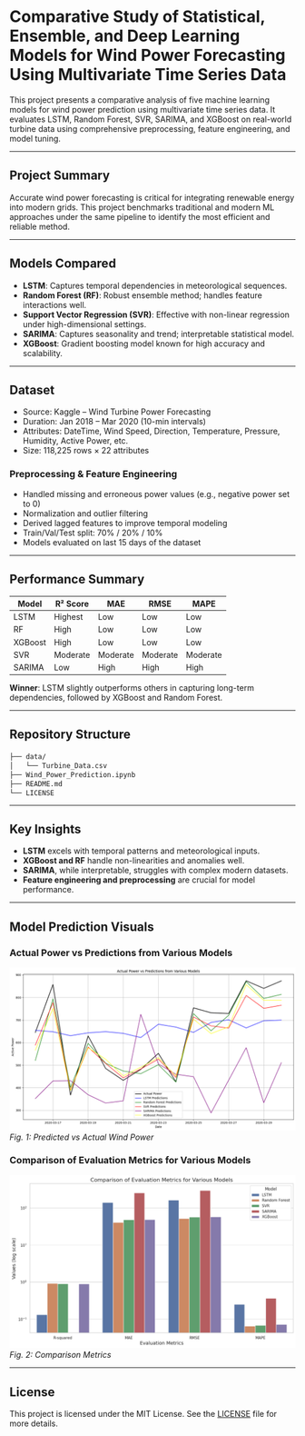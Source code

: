 # Comparative Study of Statistical, Ensemble, and Deep Learning Models for Wind Power Forecasting Using Multivariate Time Series Data

This project presents a comparative analysis of five machine learning models for wind power prediction using multivariate time series data. It evaluates LSTM, Random Forest, SVR, SARIMA, and XGBoost on real-world turbine data using comprehensive preprocessing, feature engineering, and model tuning.

---

## Project Summary

Accurate wind power forecasting is critical for integrating renewable energy into modern grids. This project benchmarks traditional and modern ML approaches under the same pipeline to identify the most efficient and reliable method.

---

## Models Compared

- **LSTM**: Captures temporal dependencies in meteorological sequences.
- **Random Forest (RF)**: Robust ensemble method; handles feature interactions well.
- **Support Vector Regression (SVR)**: Effective with non-linear regression under high-dimensional settings.
- **SARIMA**: Captures seasonality and trend; interpretable statistical model.
- **XGBoost**: Gradient boosting model known for high accuracy and scalability.

---

## Dataset

- Source: Kaggle – Wind Turbine Power Forecasting
- Duration: Jan 2018 – Mar 2020 (10-min intervals)
- Attributes: DateTime, Wind Speed, Direction, Temperature, Pressure, Humidity, Active Power, etc.
- Size: 118,225 rows × 22 attributes

### Preprocessing & Feature Engineering

- Handled missing and erroneous power values (e.g., negative power set to 0)
- Normalization and outlier filtering
- Derived lagged features to improve temporal modeling
- Train/Val/Test split: 70% / 20% / 10%
- Models evaluated on last 15 days of the dataset

---

## Performance Summary

| Model      | R² Score     | MAE        | RMSE       | MAPE       |
|------------|--------------|------------|------------|------------|
| LSTM       | Highest      | Low        | Low        | Low        |
| RF         | High         | Low        | Low        | Low        |
| XGBoost    | High         | Low        | Low        | Low        |
| SVR        | Moderate     | Moderate   | Moderate   | Moderate   |
| SARIMA     | Low          | High       | High       | High       |

**Winner**: LSTM slightly outperforms others in capturing long-term dependencies, followed by XGBoost and Random Forest.

---

## Repository Structure

```
├── data/
│   └── Turbine_Data.csv
├── Wind_Power_Prediction.ipynb
├── README.md
└── LICENSE
```

---

## Key Insights

- **LSTM** excels with temporal patterns and meteorological inputs.
- **XGBoost and RF** handle non-linearities and anomalies well.
- **SARIMA**, while interpretable, struggles with complex modern datasets.
- **Feature engineering and preprocessing** are crucial for model performance.

---

## Model Prediction Visuals

### Actual Power vs Predictions from Various Models
![Actual vs Predicted Power](results/actual_vs_pred.png)
*Fig. 1: Predicted vs Actual Wind Power*

### Comparison of Evaluation Metrics for Various Models
![Comparison of Evaluation Metrics](results/comparison_metrics.png)
*Fig. 2: Comparison Metrics*

---

## License

This project is licensed under the MIT License. See the [LICENSE](./LICENSE) file for more details.
